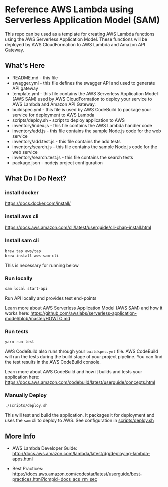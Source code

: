 # Reference AWS Lambda using Serverless Application Model (SAM)

This repo can be used as a template for creating AWS Lambda functions using the
AWS Serverless Application Model. These functions will be deployed by AWS CloudFormation
to AWS Lambda and Amazon API Gateway.


## What's Here

* README.md - this file
* swagger.yml - this file defines the swagger API and used to generate API gateway
* template.yml - this file contains the AWS Serverless Application Model (AWS SAM) used
  by AWS CloudFormation to deploy your service to AWS Lambda and Amazon API
  Gateway.
* buildspec.yml - this file is used by AWS CodeBuild to package your service for deployment to AWS Lambda
* scripts/deploy.sh - script to deploy application to AWS
* inventory/index.js - this file contains the AWS Lambda handler code
* inventory/add.js - this file contains the sample Node.js code for the web service
* inventory/add.test.js - this file contains the add tests
* inventory/search.js - this file contains the sample Node.js code for the web service
* inventory/search.test.js - this file contains the search tests
* package.json - nodejs project configuration

## What Do I Do Next?

### install docker

https://docs.docker.com/install/ 

### install aws cli

https://docs.aws.amazon.com/cli/latest/userguide/cli-chap-install.html

### Install sam cli

```bash
brew tap aws/tap
brew install aws-sam-cli
```
This is necessary for running below

### Run locally

```bash
sam local start-api
```

Run API locally and provides test end-points

Learn more about AWS Serverless Application Model (AWS SAM) and how it works here:
https://github.com/awslabs/serverless-application-model/blob/master/HOWTO.md

### Run tests

```bash
yarn run test
```

AWS CodeBuild also runs through your `buildspec.yml` file. AWS CodeBuild will run the tests during the
build stage of your project pipeline. You can find the test results in the AWS CodeBuild console.

Learn more about AWS CodeBuild and how it builds and tests your application here:
https://docs.aws.amazon.com/codebuild/latest/userguide/concepts.html

### Manually Deploy

```bash
./scripts/deploy.sh
```

This will test and build the application. It packages it for deployment and uses the `sam` cli to deploy to AWS. See configuration in [scripts/deploy.sh](scripts/deploy.sh)

## More Info

* AWS Lambda Developer Guide: http://docs.aws.amazon.com/lambda/latest/dg/deploying-lambda-apps.html

* Best Practices: https://docs.aws.amazon.com/codestar/latest/userguide/best-practices.html?icmpid=docs_acs_rm_sec
